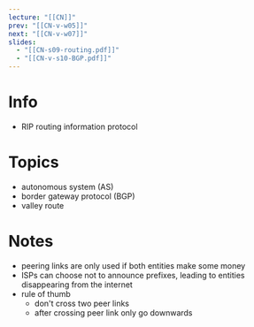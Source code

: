 ```yaml
---
lecture: "[[CN]]"
prev: "[[CN-v-w05]]"
next: "[[CN-v-w07]]"
slides:
  - "[[CN-s09-routing.pdf]]"
  - "[[CN-v-s10-BGP.pdf]]"
---
```



# Info
- RIP routing information protocol


# Topics
- autonomous system (AS)
- border gateway protocol (BGP)
- valley route


# Notes
- peering links are only used if both entities make some money
- ISPs can choose not to announce prefixes, leading to entities disappearing from the internet
- rule of thumb
	- don't cross two peer links
	- after crossing peer link only go downwards
